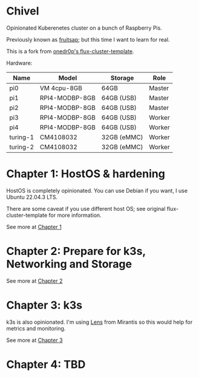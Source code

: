 # Chivel

Opinionated Kuberenetes cluster on a bunch of Raspberry Pis.

Previously known as [fruitsap](https://github.com/minhtt159/fruitsap); but this time I want to learn for real.

This is a fork from [onedr0p's flux-cluster-template](https://github.com/onedr0p/flux-cluster-template).

Hardware:

| Name     | Model          | Storage     | Role   |
| -------- | -------------- | ----------- | ------ |
| pi0      | VM 4cpu-8GB    | 64GB        | Master |
| pi1      | RPI4-MODBP-8GB | 64GB (USB)  | Master |
| pi2      | RPI4-MODBP-8GB | 64GB (USB)  | Master |
| pi3      | RPI4-MODBP-8GB | 64GB (USB)  | Worker |
| pi4      | RPI4-MODBP-8GB | 64GB (USB)  | Worker |
| turing-1 | CM4108032      | 32GB (eMMC) | Worker |
| turing-2 | CM4108032      | 32GB (eMMC) | Worker |

# Chapter 1: HostOS & hardening

HostOS is completely opinionated. You can use Debian if you want, I use Ubuntu 22.04.3 LTS.

There are some caveat if you use different host OS; see original flux-cluster-template for more information.

See more at [Chapter 1](./docs/Chap1.md)

# Chapter 2: Prepare for k3s, Networking and Storage

See more at [Chapter 2](./docs/Chap2.md)

# Chapter 3: k3s

k3s is also opinionated. I'm using [Lens](https://github.com/lensapp/lens) from Mirantis so this would help for metrics and monitoring.

See more at [Chapter 3](./docs/Chap3.md)

# Chapter 4: TBD
